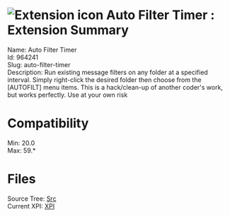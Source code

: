 # ![Extension icon](https://addons.thunderbird.net/static/img/addon-icons/default-64.png) Auto Filter Timer : Extension Summary

Name: Auto Filter Timer  
Id: 964241  
Slug: auto-filter-timer  
Description: Run existing message filters on any folder at a specified interval. Simply right-click the desired folder then choose from the [AUTOFILT] menu items. This is a hack/clean-up of another coder's work, but works perfectly. Use at your own risk
  

# Compatibility
Min: 20.0  
Max: 59.*  

# Files

Source Tree: [Src](C:/Dev/Thunderbird/ThunderKdB/xall/xOther/964241-auto-filter-timer/src)  
Current XPI: [XPI](C:/Dev/Thunderbird/ThunderKdB/xall/xOther/964241-auto-filter-timer/xpi)  



